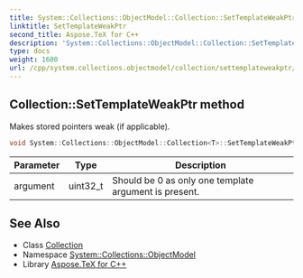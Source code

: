 ```yaml
---
title: System::Collections::ObjectModel::Collection::SetTemplateWeakPtr method
linktitle: SetTemplateWeakPtr
second_title: Aspose.TeX for C++
description: 'System::Collections::ObjectModel::Collection::SetTemplateWeakPtr method. Makes stored pointers weak (if applicable) in C++.'
type: docs
weight: 1600
url: /cpp/system.collections.objectmodel/collection/settemplateweakptr/
---
```

## Collection::SetTemplateWeakPtr method


Makes stored pointers weak (if applicable).

```cpp
void System::Collections::ObjectModel::Collection<T>::SetTemplateWeakPtr(uint32_t argument) override
```


| Parameter | Type | Description |
| --- | --- | --- |
| argument | uint32_t | Should be 0 as only one template argument is present. |

## See Also

* Class [Collection](../)
* Namespace [System::Collections::ObjectModel](../../)
* Library [Aspose.TeX for C++](../../../)
